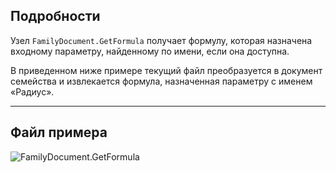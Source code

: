 ## Подробности
Узел `FamilyDocument.GetFormula` получает формулу, которая назначена входному параметру, найденному по имени, если она доступна.

В приведенном ниже примере текущий файл преобразуется в документ семейства и извлекается формула, назначенная параметру с именем «Радиус».
___
## Файл примера

![FamilyDocument.GetFormula](./Revit.Application.FamilyDocument.GetFormula_img.jpg)

